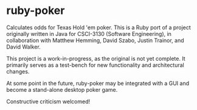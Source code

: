 # ruby-poker
Calculates odds for Texas Hold 'em poker. This is a Ruby port of a project 
originally written in Java for CSCI-3130 (Software Engineering), in collaboration 
with Matthew Hemming, David Szabo, Justin Trainor, and David Walker.

This project is a work-in-progress, as the original is not yet complete. It
primarily serves as a test-bench for new functionality and architectural changes.

At some point in the future, ruby-poker may be integrated with a GUI and become a
stand-alone desktop poker game.

Constructive criticism welcomed!
